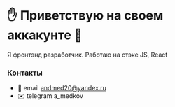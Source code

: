 

<!--
### Hi there 👋
**qwelip/qwelip** is a ✨ _special_ ✨ repository because its `README.md` (this file) appears on your GitHub profile.

Here are some ideas to get you started:

- 🔭 I’m currently working on ...
- 🌱 I’m currently learning ...
- 👯 I’m looking to collaborate on ...
- 🤔 I’m looking for help with ...
- 💬 Ask me about ...
- 📫 How to reach me: ...
- 😄 Pronouns: ...
- ⚡ Fun fact: ...
-->

# :raised_hand: Приветствую на своем аккакунте :guitar:

Я фронтэнд разработчик. Работаю на стэке JS, React



### Контакты
- :email: email andmed20@yandex.ru
- :envelope: telegram a_medkov
